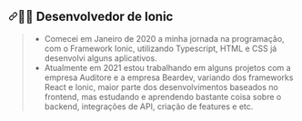 <h2><a id="user-content-man_technologist-desenvolvedor-web" class="anchor" aria-hidden="true" href="#man_technologist-desenvolvedor-web"><svg class="octicon octicon-link" viewBox="0 0 16 16" version="1.1" width="16" height="16" aria-hidden="true"><path fill-rule="evenodd" d="M7.775 3.275a.75.75 0 001.06 1.06l1.25-1.25a2 2 0 112.83 2.83l-2.5 2.5a2 2 0 01-2.83 0 .75.75 0 00-1.06 1.06 3.5 3.5 0 004.95 0l2.5-2.5a3.5 3.5 0 00-4.95-4.95l-1.25 1.25zm-4.69 9.64a2 2 0 010-2.83l2.5-2.5a2 2 0 012.83 0 .75.75 0 001.06-1.06 3.5 3.5 0 00-4.95 0l-2.5 2.5a3.5 3.5 0 004.95 4.95l1.25-1.25a.75.75 0 00-1.06-1.06l-1.25 1.25a2 2 0 01-2.83 0z"></path></svg></a><g-emoji class="g-emoji" alias="man_technologist" fallback-src="https://github.githubassets.com/images/icons/emoji/unicode/1f468-1f4bb.png">👨‍💻</g-emoji> Desenvolvedor de Ionic</h2>
<blockquote>
<ul>
<li>Comecei em Janeiro de 2020 a minha jornada na programação, com o Framework Ionic, utilizando Typescript, HTML e CSS já desenvolvi alguns aplicativos.</li>
<li>Atualmente em 2021 estou trabalhando em alguns projetos com a empresa Auditore e a empresa Beardev, variando dos frameworks React e Ionic, maior parte dos desenvolvimentos baseados no frontend, mas estudando e aprendendo bastante coisa sobre o backend, integrações de API, criação de features e etc.</li>
</ul>
</blockquote>
